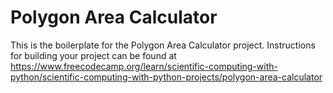 # Polygon Area Calculator

This is the boilerplate for the Polygon Area Calculator project. Instructions for building your project can be found
at https://www.freecodecamp.org/learn/scientific-computing-with-python/scientific-computing-with-python-projects/polygon-area-calculator

